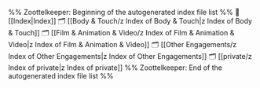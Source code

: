 %% Zoottelkeeper: Beginning of the autogenerated index file list  %%
📄 [[Index|Index]]
🗂️ [[Body & Touch/z Index of Body & Touch|z Index of Body & Touch]]
🗂️ [[Film & Animation & Video/z Index of Film & Animation & Video|z Index of Film & Animation & Video]]
🗂️ [[Other Engagements/z Index of Other Engagements|z Index of Other Engagements]]
🗂️ [[private/z Index of private|z Index of private]]
%% Zoottelkeeper: End of the autogenerated index file list  %%
